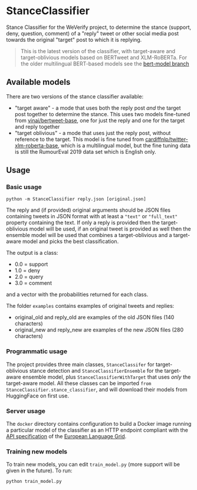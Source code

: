 # StanceClassifier
Stance Classifier for the WeVerify project, to determine the stance (support, deny, question, comment) of a "reply" tweet or other social media post towards the original "target" post to which it is replying.

> This is the latest version of the classifier, with target-aware and target-oblivious models based on BERTweet and XLM-RoBERTa.  For the older multilingual BERT-based models see the [bert-model branch](https://github.com/GateNLP/StanceClassifier/tree/bert-model)

## Available models

There are two versions of the stance classifier available:

- "target aware" - a mode that uses both the reply post _and_ the target post together to determine the stance.  This uses two models fine-tuned from [vinai/bertweet-base](https://huggingface.co/vinai/bertweet-base), one for just the reply and one for the target and reply together
- "target oblivious" - a mode that uses just the reply post, without reference to the target.  This model is fine tuned from [cardiffnlp/twitter-xlm-roberta-base](https://huggingface.co/cardiffnlp/twitter-xlm-roberta-base), which is a multilingual model, but the fine tuning data is still the RumourEval 2019 data set which is English only.

## Usage

### Basic usage
```
python -m StanceClassifier reply.json [original.json]
```

The reply and (if provided) original arguments should be JSON files containing tweets in JSON format with at least a `"text"` or `"full_text"` property containing the text.  If only a reply is provided then the target-oblivious model will be used, if an original tweet is provided as well then the ensemble model will be used that combines a target-oblivious and a target-aware model and picks the best classification.

The output is a class:
 - 0.0 = support
 - 1.0 = deny
 - 2.0 = query
 - 3.0 = comment

and a vector with the probabilities returned for each class.

The folder `examples` contains examples of original tweets and replies:
 - original_old and reply_old are examples of the old JSON files (140 characters)
 - original_new and reply_new are examples of the new JSON files (280 characters)

### Programmatic usage

The project provides three main classes, `StanceClassifer` for target-oblivious stance detection and `StanceClassifierEnsemble` for the target-aware ensemble model, plus `StanceClassifierWithTarget` that uses _only_ the target-aware model.  All these classes can be imported `from StanceClassifier.stance_classifier`, and will download their models from HuggingFace on first use.

### Server usage

The `docker` directory contains configuration to build a Docker image running a particular model of the classifier as an HTTP endpoint compliant with the [API specification](https://european-language-grid.readthedocs.io/en/release1.1.2/all/A2_API/LTInternalAPI.html) of the [European Language Grid](https://www.european-language-grid.eu).

### Training new models
To train new models, you can edit `train_model.py` (more support will be given in the future). To run:
```
python train_model.py
```
